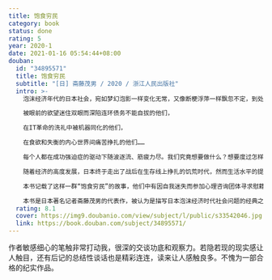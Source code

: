 ```yaml
---
title: 饱食穷民
category: book
status: done
rating: 5
year: 2020-1
date: 2021-01-16 05:54:44+08:00
douban:
  id: "34895571"
  title: 饱食穷民
  subtitle: "[日] 斋藤茂男 / 2020 / 浙江人民出版社"
  intro: >-
    泡沫经济年代的日本社会，宛如梦幻泡影一样变化无常，又像断梗浮萍一样飘忽不定，到处充斥着不安的色彩。

    被眼前的欲望迷住双眼而深陷连环债务不能自拔的他们，

    在IT革命的洗礼中被机器同化的他们，

    在食欲和失衡的内心世界间痛苦挣扎的他们……

    每个人都在成功强迫症的驱动下随波逐流、筋疲力尽。我们究竟想要做什么？想要度过怎样的人生？漂泊于饱食时代的新穷困人群，将会走向何方？

    随着经济的高度发展，日本终于走出了战后在生存线上挣扎的饥荒时代，然而生活水平的提高并没有减少人们的焦虑和不安全感，仅仅是从“贫困中的贫困”转变为“繁荣中的贫困”。在这个不再为温饱发愁的新时代依然陷入穷忙和债务缠身的极限状态的人们，被称为“饱食穷民”。他们既是支撑日本经济发展的“企业战士”，又是这个残酷竞争社会的牺牲品。

    本书记载了这样一群“饱食穷民”的故事，他们中有因自我迷失而参加心理咨询团体寻求慰籍的OL、难耐超负荷的工作节奏而人间蒸发的金融从业者、背负贫穷家庭期待而在东京打拼的保险销售者、为了不落人后的生活水准被贷款消费逼入窘境的夫妇……一边是超饱和、让人身心临近崩溃的工作状态，一边是同侪压力和鼓吹消费的宣传导向下的过度购买，表面的经济繁荣背后日本人的阴影，害怕竞争失败而跌入底层的恐慌和不安全感，埋藏在每个“饱食穷民”心中，也预告了即将到来的泡沫经济崩溃的危机。

    本书是日本著名记者斋藤茂男的代表作，被认为是描写日本泡沫经济时代社会问题的经典之作。
  rating: 8.1
  cover: https://img9.doubanio.com/view/subject/l/public/s33542046.jpg
  link: https://book.douban.com/subject/34895571/
---
```


作者敏感细心的笔触非常打动我，很深的交谈功底和观察力。若隐若现的现实感让人触目，还有后记的总结性谈话也是精彩连连，读来让人感触良多。不愧为一部合格的纪实作品。
